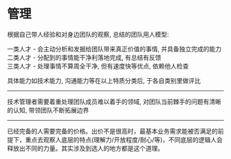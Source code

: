 # 管理

根据自己带人经验和对身边团队的观察, 总结的团队用人模型:

一类人才 - 会主动分析和发掘给团队带来真正价值的事情, 并具备独立完成的能力  
二类人才 - 分配到的事情能干净利落地完成, 有总结有反馈  
三类人才 - 处理事情不算周全干净, 但有速度快等优点, 依赖他人检查

具体能力如技术能力, 沟通能力等在以上特质分类后, 于各自类别里做评比

---

技术管理者需要着重处理团队成员难以着手的领域, 对团队当前棘手的问题有清晰的认知, 带领团队不断拓展边界

---

已经完备的人需要完备的价格。出价不是很高时，最基本业务需求能被否满足的前提下，重点去观察人底层的特点(理解力/开放程度/耐心/等)，不同底层的逻辑人会释放出不同的力量。其实涉及到选人的地方都是这个道理。
